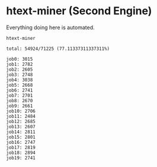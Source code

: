 # htext-miner (Second Engine)

Everything doing here is automated.

```
htext-miner

total: 54924/71225 (77.11337311337311%)

job0: 3015
job1: 2782
job2: 2605
job3: 2748
job4: 3038
job5: 2668
job6: 2741
job7: 2701
job8: 2670
job9: 2661
job10: 2706
job11: 2484
job12: 2685
job13: 2607
job14: 2811
job15: 2801
job16: 2747
job17: 2819
job18: 2894
job19: 2741
```